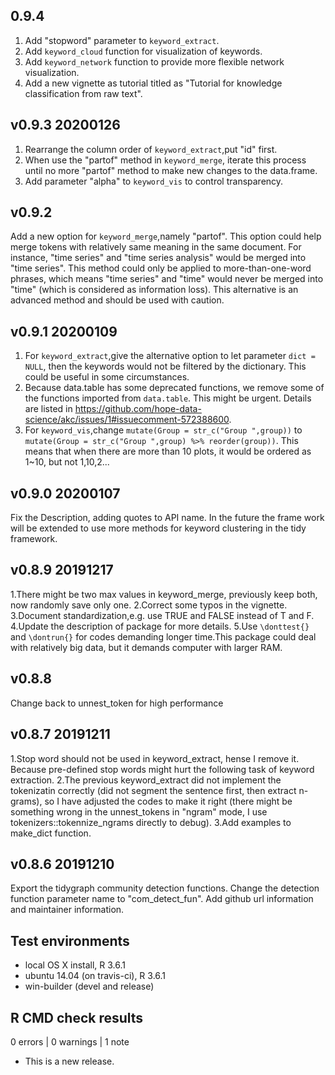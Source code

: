 
## 0.9.4
1. Add "stopword" parameter to `keyword_extract`.
2. Add `keyword_cloud` function for visualization of keywords.
3. Add `keyword_network` function to provide more flexible network visualization.
4. Add a new vignette as tutorial titled as "Tutorial for knowledge classification from raw text".

## v0.9.3 20200126
1. Rearrange the column order of `keyword_extract`,put "id" first.
2. When use the "partof" method in `keyword_merge`, iterate this process until no more "partof" method to make new changes to the data.frame.
3. Add parameter "alpha" to `keyword_vis` to control transparency.

## v0.9.2
Add a new option for `keyword_merge`,namely "partof". This option could help merge tokens with relatively same meaning in the same document. For instance, "time series" and "time series analysis" would be merged into "time series". This method could only be applied to more-than-one-word phrases, which means "time series" and "time" would never be merged into "time" (which is considered as information loss). This alternative is an advanced method and should be used with caution.

## v0.9.1 20200109
1. For `keyword_extract`,give the alternative option to let parameter `dict = NULL`, then the keywords would not be filtered by the dictionary. This could be useful in some circumstances.
2. Because data.table has some deprecated functions, we remove some of the functions imported from `data.table`. This might be urgent. Details are listed in <https://github.com/hope-data-science/akc/issues/1#issuecomment-572388600>.
3. For `keyword_vis`,change `mutate(Group = str_c("Group ",group))` to `mutate(Group = str_c("Group ",group) %>% reorder(group))`. This means that when there are more than 10 plots, it would be ordered as 1~10, but not 1,10,2...

## v0.9.0 20200107
Fix the Description, adding quotes to API name.
In the future the frame work will be extended to use more methods for keyword clustering in the tidy framework.

## v0.8.9 20191217
1.There might be two max values in keyword_merge, previously keep both, now randomly save only one.
2.Correct some typos in the vignette.
3.Document standardization,e.g. use TRUE and FALSE instead of T and F.
4.Update the description of package for more details.
5.Use `\donttest{}` and `\dontrun{}` for codes demanding longer time.This package could deal with relatively big data, but it demands computer with larger RAM.

## v0.8.8
Change back to unnest_token for high performance

## v0.8.7 20191211 

1.Stop word should not be used in keyword_extract, hense I remove it. Because pre-defined stop words might hurt the following task of keyword extraction.
2.The previous keyword_extract did not implement the tokenizatin correctly (did not segment the sentence first, then extract n-grams), so I have adjusted the codes to make it right (there might be something wrong in the unnest_tokens in "ngram" mode, I use tokenizers::tokennize_ngrams directly to debug). 
3.Add examples to make_dict function.

## v0.8.6 20191210

Export the tidygraph community detection functions.
Change the detection function parameter name to "com_detect_fun".
Add github url information and maintainer information.

## Test environments
* local OS X install, R 3.6.1
* ubuntu 14.04 (on travis-ci), R 3.6.1
* win-builder (devel and release)

## R CMD check results

0 errors | 0 warnings | 1 note

* This is a new release.


